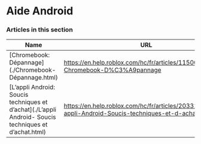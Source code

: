 # Aide Android  
### Articles in this section
Name|URL
-|-
[Chromebook: Dépannage](./Chromebook- Dépannage.html) |https://en.help.roblox.com/hc/fr/articles/115005743383-Chromebook-D%C3%A9pannage
[L’appli Android: Soucis techniques et d’achat](./L’appli Android- Soucis techniques et d’achat.html) |https://en.help.roblox.com/hc/fr/articles/203313570-L-appli-Android-Soucis-techniques-et-d-achat